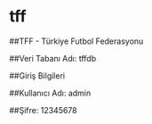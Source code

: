 # tff

##TFF - Türkiye Futbol Federasyonu

##Veri Tabanı Adı: tffdb

##Giriş Bilgileri

##Kullanıcı Adı: admin	

##Şifre: 12345678
